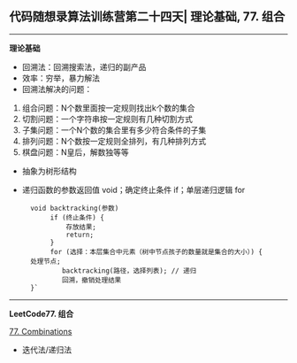 ## **代码随想录算法训练营第二十四天| 理论基础, 77. 组合**
<hr/>

**理论基础**

- 回溯法：回溯搜索法，递归的副产品
- 效率：穷举，暴力解法
- 回溯法解决的问题：
1. 组合问题：N个数里面按一定规则找出k个数的集合 
2. 切割问题：一个字符串按一定规则有几种切割方式 
3. 子集问题：一个N个数的集合里有多少符合条件的子集 
4. 排列问题：N个数按一定规则全排列，有几种排列方式 
5. 棋盘问题：N皇后，解数独等等

- 抽象为树形结构
- 递归函数的参数返回值 void；确定终止条件 if；单层递归逻辑 for


        void backtracking(参数)
             if (终止条件) {
                 存放结果;
                 return;
             }
             for (选择：本层集合中元素（树中节点孩子的数量就是集合的大小）) {
        处理节点;
                backtracking(路径，选择列表); // 递归
                回溯，撤销处理结果
        }`

<hr/>

**LeetCode77. 组合**

[77. Combinations](https://leetcode.cn/problems/combinations/description/)

- 迭代法/递归法


